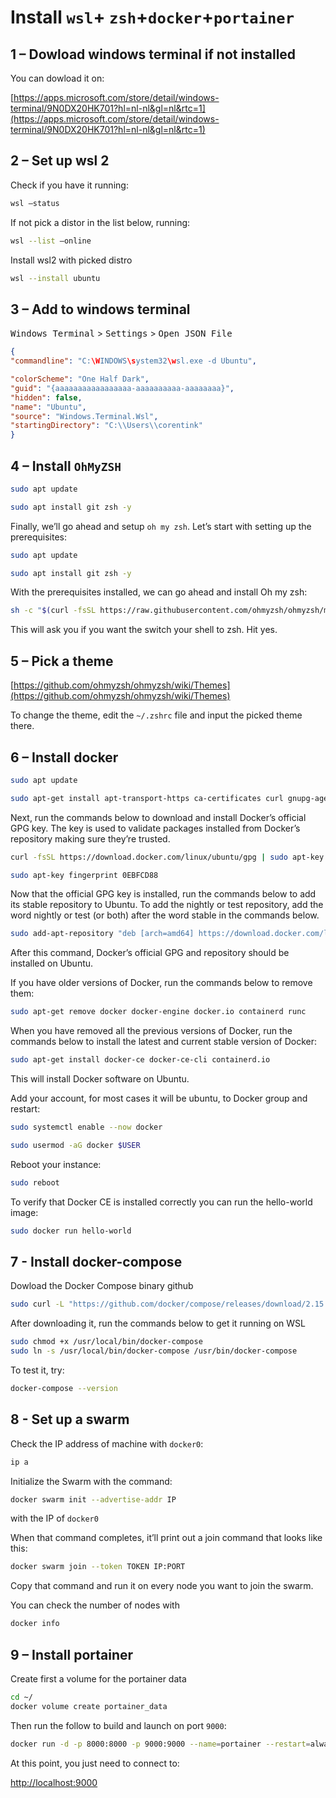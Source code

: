 # Install `wsl`+ `zsh`+`docker`+`portainer`


## 1 – Dowload windows terminal if not installed


You can dowload it on:

[https://apps.microsoft.com/store/detail/windows-terminal/9N0DX20HK701?hl=nl-nl&gl=nl&rtc=1](https://apps.microsoft.com/store/detail/windows-terminal/9N0DX20HK701?hl=nl-nl&gl=nl&rtc=1)

## 2 – Set up wsl 2

Check if you have it running:
```bash
wsl –status
```
If not pick a distor in the list below, running:
```bash
wsl --list –online
```
Install wsl2 with picked distro
```bash
wsl --install ubuntu
```
## 3 – Add to windows terminal

<kbd>Windows Terminal</kbd> > <kbd>Settings</kbd>  > <kbd>Open JSON File</kbd>
```json
{  
"commandline": "C:\WINDOWS\system32\wsl.exe -d Ubuntu",

"colorScheme": "One Half Dark",  
"guid": "{aaaaaaaaaaaaaaaaa-aaaaaaaaaa-aaaaaaaa}",  
"hidden": false,  
"name": "Ubuntu",  
"source": "Windows.Terminal.Wsl",  
"startingDirectory": "C:\\Users\\corentink"  
}
```
## 4 – Install `OhMyZSH`

  
```bash
sudo apt update

sudo apt install git zsh -y
```
Finally, we’ll go ahead and setup `oh my zsh`. Let’s start with setting up the prerequisites:

```bash
sudo apt update

sudo apt install git zsh -y
```  
With the prerequisites installed, we can go ahead and install Oh my zsh:
```bash
sh -c "$(curl -fsSL https://raw.githubusercontent.com/ohmyzsh/ohmyzsh/master/tools/install.sh)"
```
This will ask you if you want the switch your shell to zsh. Hit yes.

## 5 – Pick a theme

  

[https://github.com/ohmyzsh/ohmyzsh/wiki/Themes](https://github.com/ohmyzsh/ohmyzsh/wiki/Themes)

To change the theme, edit the `~/.zshrc` file and input the picked theme there.

## 6 – Install docker

  
```bash
sudo apt update

sudo apt-get install apt-transport-https ca-certificates curl gnupg-agent software-properties-common
```
  

Next, run the commands below to download and install Docker’s official GPG key. The key is used to validate packages installed from Docker’s repository making sure they’re trusted.

  
```bash
curl -fsSL https://download.docker.com/linux/ubuntu/gpg | sudo apt-key add -

sudo apt-key fingerprint 0EBFCD88
```
Now that the official GPG key is installed, run the commands below to add its stable repository to Ubuntu. To add the nightly or test repository, add the word nightly or test (or both) after the word stable in the commands below.

  
```bash
sudo add-apt-repository "deb [arch=amd64] https://download.docker.com/linux/ubuntu $(lsb_release -cs) stable"
```
After this command, Docker’s official GPG and repository should be installed on Ubuntu.

If you have older versions of Docker, run the commands below to remove them:
```bash
sudo apt-get remove docker docker-engine docker.io containerd runc
```
When you have removed all the previous versions of Docker, run the commands below to install the latest and current stable version of Docker:
```bash
sudo apt-get install docker-ce docker-ce-cli containerd.io
```
This will install Docker software on Ubuntu.

Add your account, for most cases it will be ubuntu, to Docker group and restart:
```bash
sudo systemctl enable --now docker

sudo usermod -aG docker $USER
```
Reboot your instance:
```bash
sudo reboot
```
To verify that Docker CE is installed correctly you can run the hello-world image:
```bash
sudo docker run hello-world
```

## 7 - Install docker-compose
Dowload the Docker Compose binary github
```bash
sudo curl -L "https://github.com/docker/compose/releases/download/2.15.1/docker-compose-$(uname -s)-$(uname -m)" -o /usr/local/bin/docker-compose
```
After downloading it, run the commands below to get it running on WSL

 ```bash
sudo chmod +x /usr/local/bin/docker-compose
sudo ln -s /usr/local/bin/docker-compose /usr/bin/docker-compose
```
To test it, try:
 ```bash
docker-compose --version
 ```
  

## 8 - Set up a swarm
Check the IP address of  machine with `docker0`:
```bash
ip a
```
Initialize the Swarm with the command:
```bash
docker swarm init --advertise-addr IP
```
with the IP of `docker0`

When that command completes, it’ll print out a join command that looks like this:
```bash
docker swarm join --token TOKEN IP:PORT
```
Copy that command and run it on every node you want to join the swarm.

You can check the number of nodes with 
```bash
docker info
```

## 9 – Install portainer

  
Create first a volume for the portainer data
 ```bash
cd ~/
docker volume create portainer_data
 ```
Then run the follow to build and launch on port `9000`:

 ```bash
docker run -d -p 8000:8000 -p 9000:9000 --name=portainer --restart=always -v /var/run/docker.sock:/var/run/docker.sock -v portainer_data:/data portainer/portainer
 ```

At this point, you just need to connect to:

[http://localhost:9000](http://localhost:9000/)

